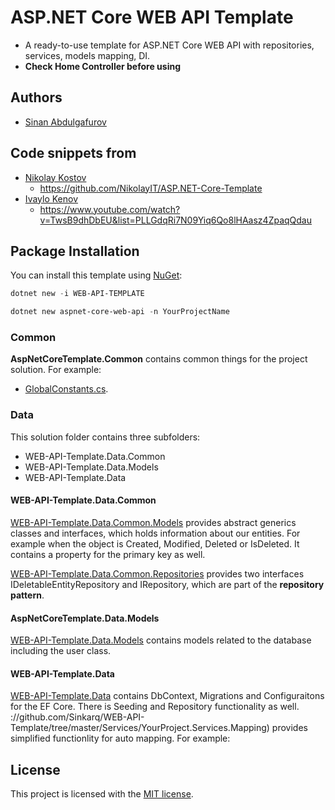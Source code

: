 # ASP.NET Core WEB API Template

- A ready-to-use template for ASP.NET Core WEB API with repositories, services, models mapping, DI.
- **Check Home Controller before using**

## Authors

- [Sinan Abdulgafurov](https://github.com/Sinkarq)

## Code snippets from
 
- [Nikolay Kostov](https://github.com/NikolayIT)
  - https://github.com/NikolayIT/ASP.NET-Core-Template
- [Ivaylo Kenov](https://github.com/ivaylokenov)
  - https://www.youtube.com/watch?v=TwsB9dhDbEU&list=PLLGdqRi7N09Yiq6Qo8lHAasz4ZpaqQdau

## Package Installation

You can install this template using [NuGet](https://www.nuget.org/packages/WEB-API-TEMPLATE/):

```powershell
dotnet new -i WEB-API-TEMPLATE
```

```powershell
dotnet new aspnet-core-web-api -n YourProjectName
```

### Common

**AspNetCoreTemplate.Common** contains common things for the project solution. For example:

- [GlobalConstants.cs](https://github.com/Sinkarq/WEB-API-Template/blob/master/YourProject.Common/GlobalConstants.cs).

### Data

This solution folder contains three subfolders:

- WEB-API-Template.Data.Common
- WEB-API-Template.Data.Models
- WEB-API-Template.Data

#### WEB-API-Template.Data.Common

[WEB-API-Template.Data.Common.Models](https://github.com/Sinkarq/WEB-API-Template/tree/master/Data/YourProject.Data.Common/Models) provides abstract generics classes and interfaces, which holds information about our entities. For example when the object is Created, Modified, Deleted or IsDeleted. It contains a property for the primary key as well.

[WEB-API-Template.Data.Common.Repositories](https://github.com/Sinkarq/WEB-API-Template/tree/master/Data/YourProject.Data.Common/Repositories) provides two interfaces IDeletableEntityRepository and IRepository, which are part of the **repository pattern**.

#### AspNetCoreTemplate.Data.Models

[WEB-API-Template.Data.Models](https://github.com/Sinkarq/WEB-API-Template/tree/master/Data/YourProject.Data.Models) contains models related to the database including the user class.

#### WEB-API-Template.Data

[WEB-API-Template.Data](https://github.com/Sinkarq/WEB-API-Template/tree/master/Data/YourProject.Data) contains DbContext, Migrations and Configuraitons for the EF Core. There is Seeding and Repository functionality as well.
://github.com/Sinkarq/WEB-API-Template/tree/master/Services/YourProject.Services.Mapping) provides simplified functionlity for auto mapping. For example:

## License

This project is licensed with the [MIT license](LICENSE).
